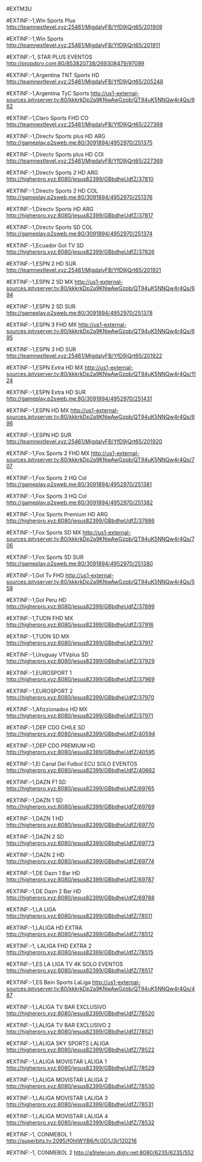 #EXTM3U 

#EXTINF:-1,Win Sports Plus 
http://teamnextlevel.xyz:25461/MigdalyFB/YfD9jQrt65/201909

#EXTINF:-1,Win Sports 
http://teamnextlevel.xyz:25461/MigdalyFB/YfD9jQrt65/201911

#EXTINF:-1, STAR PLUS EVENTOS
http://propdsrv.com:80/853820738/269308479/97099    

#EXTINF:-1,Argentina  TNT Sports HD 
http://teamnextlevel.xyz:25461/MigdalyFB/YfD9jQrt65/205248  

#EXTINF:-1,Argentina  TyC Sports
http://us1-external-sources.iptvserver.tv:80/kkkrkDp2a9KNwAwGzpb/QT94uK5NNQw4r4Qs/662 

#EXTINF:-1,Claro Sports FHD  CO 
http://teamnextlevel.xyz:25461/MigdalyFB/YfD9jQrt65/227369  

#EXTINF:-1,Directv Sports plus HD  ARG 
http://gameplay.p2sweb.me:80/3091894/4952970/251375  

#EXTINF:-1,Directv Sports plus HD  COl
http://teamnextlevel.xyz:25461/MigdalyFB/YfD9jQrt65/227369

#EXTINF:-1,Directv Sports 2 HD  ARG
http://higherpro.xyz:8080/jesus82399/GBbdheUdfZ/37810   

#EXTINF:-1,Directv Sports 2 HD  COL
http://gameplay.p2sweb.me:80/3091894/4952970/251376   

#EXTINF:-1,Directv Sports HD  ARG
http://higherpro.xyz:8080/jesus82399/GBbdheUdfZ/37817     

#EXTINF:-1,Directv Sports SD COL 
http://gameplay.p2sweb.me:80/3091894/4952970/251374   
 
#EXTINF:-1,Ecuador  Gol TV SD 
http://higherpro.xyz:8080/jesus82399/GBbdheUdfZ/37826         

#EXTINF:-1,ESPN 2 HD SUR 
http://teamnextlevel.xyz:25461/MigdalyFB/YfD9jQrt65/201921 

#EXTINF:-1,ESPN 2 SD  MX 
http://us1-external-sources.iptvserver.tv:80/kkkrkDp2a9KNwAwGzpb/QT94uK5NNQw4r4Qs/694 

#EXTINF:-1,ESPN 2 SD  SUR 
http://gameplay.p2sweb.me:80/3091894/4952970/251378 

#EXTINF:-1,ESPN 3 FHD MX 
http://us1-external-sources.iptvserver.tv:80/kkkrkDp2a9KNwAwGzpb/QT94uK5NNQw4r4Qs/695  

#EXTINF:-1,ESPN 3 HD SUR 
http://teamnextlevel.xyz:25461/MigdalyFB/YfD9jQrt65/201922   

#EXTINF:-1,ESPN Extra HD MX 
http://us1-external-sources.iptvserver.tv:80/kkkrkDp2a9KNwAwGzpb/QT94uK5NNQw4r4Qs/1124

#EXTINF:-1,ESPN Extra HD SUR 
http://gameplay.p2sweb.me:80/3091894/4952970/251431    

#EXTINF:-1,ESPN HD  MX 
http://us1-external-sources.iptvserver.tv:80/kkkrkDp2a9KNwAwGzpb/QT94uK5NNQw4r4Qs/696 

#EXTINF:-1,ESPN HD SUR 
http://teamnextlevel.xyz:25461/MigdalyFB/YfD9jQrt65/201920       

#EXTINF:-1,Fox Sports 2 FHD MX 
http://us1-external-sources.iptvserver.tv:80/kkkrkDp2a9KNwAwGzpb/QT94uK5NNQw4r4Qs/707    

#EXTINF:-1,Fox Sports 2 HQ Col  
http://gameplay.p2sweb.me:80/3091894/4952970/251381    

#EXTINF:-1,Fox Sports 3 HQ Col  
http://gameplay.p2sweb.me:80/3091894/4952970/251382      

#EXTINF:-1,Fox Sports Premium HD  ARG 
http://higherpro.xyz:8080/jesus82399/GBbdheUdfZ/37886  

#EXTINF:-1,Fox Sports SD  MX
http://us1-external-sources.iptvserver.tv:80/kkkrkDp2a9KNwAwGzpb/QT94uK5NNQw4r4Qs/706 

#EXTINF:-1,Fox Sports SD SUR 
http://gameplay.p2sweb.me:80/3091894/4952970/251380 

#EXTINF:-1,Gol Tv FHD 
http://us1-external-sources.iptvserver.tv:80/kkkrkDp2a9KNwAwGzpb/QT94uK5NNQw4r4Qs/559 

#EXTINF:-1,Gol Peru HD 
http://higherpro.xyz:8080/jesus82399/GBbdheUdfZ/37899   

#EXTINF:-1,TUDN FHD MX 
http://higherpro.xyz:8080/jesus82399/GBbdheUdfZ/37916 

#EXTINF:-1,TUDN SD  MX 
http://higherpro.xyz:8080/jesus82399/GBbdheUdfZ/37917       

#EXTINF:-1,Uruguay VTVplus SD 
http://higherpro.xyz:8080/jesus82399/GBbdheUdfZ/37929 

#EXTINF:-1,EUROSPORT 1  
http://higherpro.xyz:8080/jesus82399/GBbdheUdfZ/37969 

#EXTINF:-1,EUROSPORT 2  
http://higherpro.xyz:8080/jesus82399/GBbdheUdfZ/37970 

#EXTINF:-1,Afizzionados HD MX 
http://higherpro.xyz:8080/jesus82399/GBbdheUdfZ/37971 

#EXTINF:-1,DEP CDO CHILE SD 
http://higherpro.xyz:8080/jesus82399/GBbdheUdfZ/40594 

#EXTINF:-1,DEP CDO PREMIUM HD 
http://higherpro.xyz:8080/jesus82399/GBbdheUdfZ/40595

#EXTINF:-1,El Canal Del Futbol ECU SOLO EVENTOS 
http://higherpro.xyz:8080/jesus82399/GBbdheUdfZ/40662  

#EXTINF:-1,DAZN F1 SD
http://higherpro.xyz:8080/jesus82399/GBbdheUdfZ/69765

#EXTINF:-1,DAZN 1 SD
http://higherpro.xyz:8080/jesus82399/GBbdheUdfZ/69769

#EXTINF:-1,DAZN 1 HD
http://higherpro.xyz:8080/jesus82399/GBbdheUdfZ/69770

#EXTINF:-1,DAZN 2 SD
http://higherpro.xyz:8080/jesus82399/GBbdheUdfZ/69773

#EXTINF:-1,DAZN 2 HD
http://higherpro.xyz:8080/jesus82399/GBbdheUdfZ/69774

#EXTINF:-1,DE Dazn 1 Bar HD
http://higherpro.xyz:8080/jesus82399/GBbdheUdfZ/69787

#EXTINF:-1,DE Dazn 2 Bar HD
http://higherpro.xyz:8080/jesus82399/GBbdheUdfZ/69788

#EXTINF:-1,LA LIGA
http://higherpro.xyz:8080/jesus82399/GBbdheUdfZ/78511

#EXTINF:-1,LALIGA HD EXTRA
http://higherpro.xyz:8080/jesus82399/GBbdheUdfZ/78512

#EXTINF:-1, LALIGA FHD EXTRA 2
http://higherpro.xyz:8080/jesus82399/GBbdheUdfZ/78515

#EXTINF:-1,ES LA LIGA TV 4K SOLO EVENTOS
http://higherpro.xyz:8080/jesus82399/GBbdheUdfZ/78517

#EXTINF:-1,ES Bein Sports LaLiga
http://us1-external-sources.iptvserver.tv:80/kkkrkDp2a9KNwAwGzpb/QT94uK5NNQw4r4Qs/487

#EXTINF:-1,LALIGA  TV BAR EXCLUSIVO
http://higherpro.xyz:8080/jesus82399/GBbdheUdfZ/78520

#EXTINF:-1,LALIGA TV BAR EXCLUSIVO 2
http://higherpro.xyz:8080/jesus82399/GBbdheUdfZ/78521

#EXTINF:-1,LALIGA  SKY SPORTS LALIGA
http://higherpro.xyz:8080/jesus82399/GBbdheUdfZ/78522

#EXTINF:-1,LALIGA  MOVISTAR LALIGA 1
http://higherpro.xyz:8080/jesus82399/GBbdheUdfZ/78529

#EXTINF:-1,LALIGA  MOVISTAR LALIGA 2
http://higherpro.xyz:8080/jesus82399/GBbdheUdfZ/78530

#EXTINF:-1,LALIGA  MOVISTAR LALIGA 3
http://higherpro.xyz:8080/jesus82399/GBbdheUdfZ/78531

#EXTINF:-1,LALIGA  MOVISTAR LALIGA 4
http://higherpro.xyz:8080/jesus82399/GBbdheUdfZ/78532

#EXTINF:-1, CONMEBOL 1
http://superbits.tv:2095/f0htWYB6/fcGD1J3j/120216

#EXTINF:-1, CONMEBOL 2
http://a5telecom.distv.net:8080/6235/6235/552



